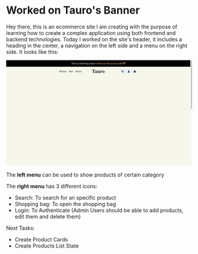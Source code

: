 # Worked on Tauro's Banner

Hey there, this is an ecommerce site I am creating with the purpose of learning how to create a complex application using both frontend and backend technologies.
Today I worked on the site's header, it includes a heading in the center, a navigation on the left side and a menu on the right side.
It looks like this:

![Tauro's Header](./images/Tauro021722.png)

The **left menu** can be used to show products of certain category

The **right menu** has 3 different icons:

- Search: To search for an specific product
- Shopping bag: To open the shopping bag
- Login: To Authenticate (Admin Users should be able to add products, edit them and delete them)

Next Tasks:

- Create Product Cards
- Create Products List State
